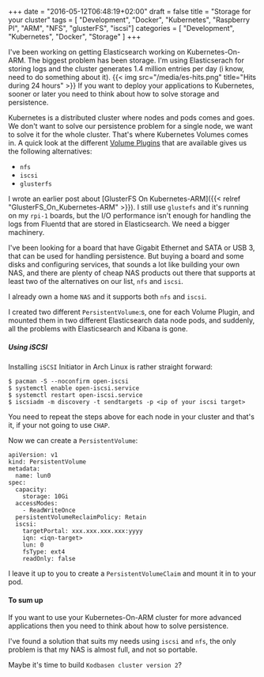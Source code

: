 +++
date = "2016-05-12T06:48:19+02:00"
draft = false
title = "Storage for your cluster"
tags = [ "Development", "Docker", "Kubernetes", "Raspberry PI", "ARM", "NFS", "glusterFS", "iscsi"]
categories = [ "Development", "Kubernetes", "Docker", "Storage" ]
+++

I've been working on getting Elasticsearch working on Kubernetes-On-ARM. The
biggest problem has been storage. I'm using Elasticserach for storing logs and
the cluster generates 1.4 million entries per day (i know, need to do
something about it).
{{< img src="/media/es-hits.png" title="Hits during 24 hours" >}}
If you want to deploy your applications to Kubernetes, sooner or later you need
to think about how to solve storage and persistence.
<!--more-->

Kubernetes is a distributed cluster where nodes and pods comes and goes. We
don't want to solve our persistence problem for a single node, we want to solve
it for the whole cluster. That's where Kubernetes Volumes comes in. A quick look
at the different [Volume Plugins](http://kubernetes.io/docs/user-guide/volumes/)
that are available gives us the following alternatives:

* `nfs`
* `iscsi`
* `glusterfs`

I wrote an earlier post about
[GlusterFS On Kubernetes-ARM]({{< relref "GlusterFS_On_Kubernetes-ARM" >}}).
I still use `glustefs` and it's running on my `rpi-1`
boards, but the I/O performance isn't enough for handling the logs from
Fluentd that are stored in Elasticsearch. We need a bigger machinery.

I've been looking for a board that have Gigabit Ethernet and SATA or
USB 3, that can be used for handling persistence. But buying a board and some
disks and configuring services, that sounds a lot like building your own NAS,
and there are plenty of cheap NAS products out there that supports at least two
of the alternatives on our list, `nfs` and `iscsi`.

I already own a home `NAS` and it supports both `nfs` and `iscsi`.

I created two different `PersistentVolume`:s, one for each Volume Plugin, and
mounted them in two different Elasticsearch data node pods, and suddenly, all the
problems with Elasticsearch and Kibana is gone.

##### Using iSCSI

Installing `iSCSI` Initiator in Arch Linux is rather straight forward:
```shell
$ pacman -S --noconfirm open-iscsi
$ systemctl enable open-iscsi.service
$ systemctl restart open-iscsi.service
$ iscsiadm -m discovery -t sendtargets -p <ip of your iscsi target>
```
You need to repeat the steps above for each node in your cluster and that's it,
if your not going to use `CHAP`.

Now we can create a `PersistentVolume`:
```
apiVersion: v1
kind: PersistentVolume
metadata:
  name: lun0
spec:
  capacity:
    storage: 10Gi
  accessModes:
    - ReadWriteOnce
  persistentVolumeReclaimPolicy: Retain
  iscsi:
    targetPortal: xxx.xxx.xxx.xxx:yyyy
    iqn: <iqn-target>
    lun: 0
    fsType: ext4
    readOnly: false
```

I leave it up to you to create a `PersistentVolumeClaim` and mount it in to your
pod.

#### To sum up

If you want to use your Kubernetes-On-ARM cluster for more advanced applications
then you need to think about how to solve persistence.

I've found a solution that suits my needs using `iscsi` and `nfs`, the only
problem is that my NAS is almost full, and not so portable.

Maybe it's time to build
`Kodbasen cluster version 2`?
